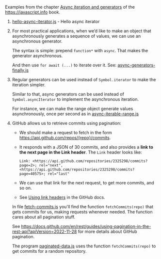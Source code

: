 Examples from the chapter [Async iteration and generators](https://javascript.info/async-iterators-generators) of the <https://javascript.info> book.

1. [hello-async-iterator.js](hello-async-iterator.js) - Hello async iterator
2. For most practical applications, when we’d like to make an object that asynchronously generates a sequence of values, we can use an asynchronous generator.

    The syntax is simple: prepend `function*` with `async`. That makes the generator asynchronous.

    And then use `for await (...)` to iterate over it. See: [async-generators-finally.js](async-generators-finally.js)
3. Regular generators can be used instead of `Symbol.iterator` to make the iteration simpler.

   Similar to that, async generators can be used instead of `Symbol.asyncIterator` to implement the asynchronous iteration.

   For instance, we can make the range object generate values asynchronously, once per second as in [async-iterable-range.js](async-iterable-range.js)
4. GitHub allows us to retrieve commits using pagination:

    - We should make a request to fetch in the form <https://api.github.com/repos/{repo}/commits>.
    - It responds with a JSON of 30 commits, and also provides a **link to the next page in the Link header**. The `Link` header looks like:
     
      ```
      Link: <https://api.github.com/repositories/2325298/commits?page=2>; rel="next", <https://api.github.com/repositories/2325298/commits?page=40575>; rel="last"
      ```

    - We can use that link for the next request, to get more commits, and so on.
    - See [Using link headers](https://docs.github.com/en/rest/guides/using-pagination-in-the-rest-api?apiVersion=2022-11-28#using-link-headers) in the GitHub docs.

    In file [fetch-commits.js](fetch-commits.js) you'll find the function `fetchCommits(repo)` that gets commits for us, making requests whenever needed. The function cares about all pagination stuff. 

    See <https://docs.github.com/en/rest/guides/using-pagination-in-the-rest-api?apiVersion=2022-11-28> for more details about GitHub pagination.

    The program [paginated-data.js](paginated-data.js) uses the function `fetchCommits(repo)` to get commits for a random repository.